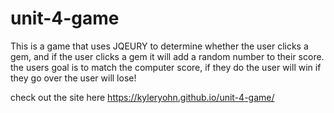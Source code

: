 # unit-4-game

This is a game that uses JQEURY to determine whether the user clicks a gem, and if the user clicks a gem it will add a random number to their score. the users goal is to match the computer score, if they do the user will win if they go over the user will lose!

check out the site here
https://kyleryohn.github.io/unit-4-game/
